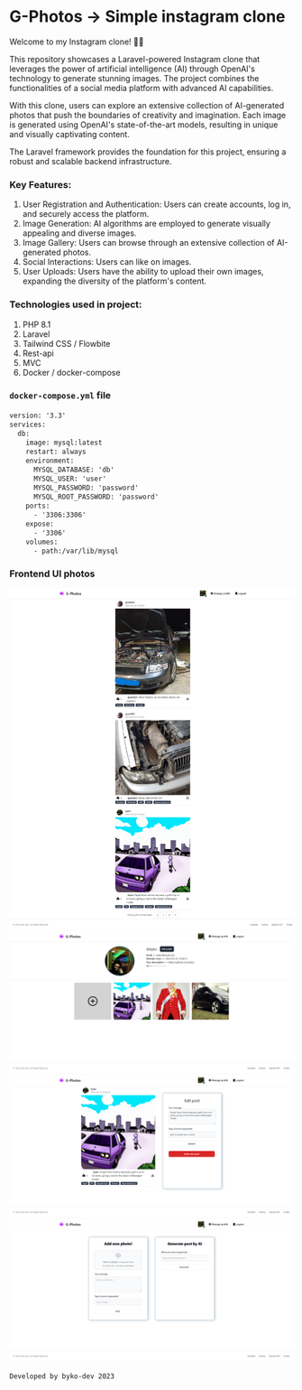 # G-Photos -> Simple instagram clone

Welcome to my Instagram clone! 📸✨

This repository showcases a Laravel-powered Instagram clone that leverages the power of artificial intelligence (AI) through OpenAI's technology to generate stunning images. The project combines the functionalities of a social media platform with advanced AI capabilities.

With this clone, users can explore an extensive collection of AI-generated photos that push the boundaries of creativity and imagination. Each image is generated using OpenAI's state-of-the-art models, resulting in unique and visually captivating content.

The Laravel framework provides the foundation for this project, ensuring a robust and scalable backend infrastructure.

### Key Features:

1. User Registration and Authentication: Users can create accounts, log in, and securely access the platform.
2. Image Generation: AI algorithms are employed to generate visually appealing and diverse images.
3. Image Gallery: Users can browse through an extensive collection of AI-generated photos.
4. Social Interactions: Users can like on images.
5. User Uploads: Users have the ability to upload their own images, expanding the diversity of the platform's content.

### Technologies used in project:

1. PHP 8.1
2. Laravel
3. Tailwind CSS / Flowbite
4. Rest-api
5. MVC
6. Docker / docker-compose

### `docker-compose.yml` file
```
version: '3.3'
services:
  db:
    image: mysql:latest
    restart: always
    environment:
      MYSQL_DATABASE: 'db'
      MYSQL_USER: 'user'
      MYSQL_PASSWORD: 'password'
      MYSQL_ROOT_PASSWORD: 'password'
    ports:
      - '3306:3306'
    expose:
      - '3306'
    volumes:
      - path:/var/lib/mysql
```

### Frontend UI photos
![front_end_example](./docs/main_page.png)
![front_end_example](./docs/user_profile.png)
![front_end_example](./docs/edit_post.png)
![front_end_example](./docs/add_photo_form.png)


`Developed by byko-dev 2023`
